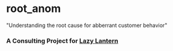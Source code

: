 # root_anom
"Understanding the root cause for abberrant customer behavior" 
### A Consulting Project for [Lazy Lantern](https://www.lazylantern.com)
